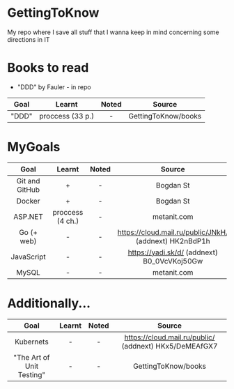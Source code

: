 # GettingToKnow
My repo where I save all stuff that I wanna keep in mind concerning some directions in IT

# Books to read

- "DDD" by Fauler - in repo

| Goal | Learnt    | Noted    | Source    |
| :---:   | :---: | :---: | :---: |
| "DDD" | proccess (33 p.)   | -   | GettingToKnow/books    |

# MyGoals

| Goal | Learnt    | Noted    | Source    |
| :---:   | :---: | :---: | :---: |
| Git and GitHub | +   | -   | Bogdan St   |
| Docker | +   | -   | Bogdan St   |
| ASP.NET | proccess (4 ch.)   | -   | metanit.com   |
| Go (+ web) | -   | -   | https://cloud.mail.ru/public/JNkH/  (addnext) HK2nBdP1h   |
| JavaScript | -   | -   | https://yadi.sk/d/ (addnext) B0_0VcVKoj50Gw   |
| MySQL | -   | -   | metanit.com   |

# Additionally...

| Goal | Learnt    | Noted    | Source    |
| :---:   | :---: | :---: | :---: |
| Kubernets | -   | -   | https://cloud.mail.ru/public/  (addnext) HKx5/DeMEAfGX7   |
| "The Art of Unit Testing" | -   | -   | GettingToKnow/books   |
